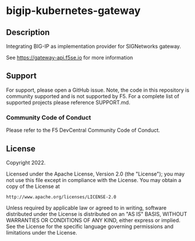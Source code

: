 # bigip-kubernetes-gateway

## Description

Integrating BIG-IP as implementation provider for SIGNetworks gateway.

See https://gateway-api.f5se.io for more information

## Support
For support, please open a GitHub issue. Note, the code in this repository is community supported and is not supported by F5. For a complete list of supported projects please reference SUPPORT.md.

### Community Code of Conduct
Please refer to the F5 DevCentral Community Code of Conduct.

## License

Copyright 2022.

Licensed under the Apache License, Version 2.0 (the "License");
you may not use this file except in compliance with the License.
You may obtain a copy of the License at

    http://www.apache.org/licenses/LICENSE-2.0

Unless required by applicable law or agreed to in writing, software
distributed under the License is distributed on an "AS IS" BASIS,
WITHOUT WARRANTIES OR CONDITIONS OF ANY KIND, either express or implied.
See the License for the specific language governing permissions and
limitations under the License.

